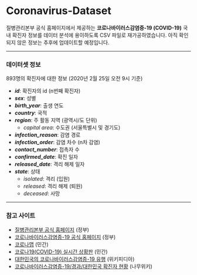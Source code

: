 # Coronavirus-Dataset
질병관리본부 공식 홈페이지에서 제공하는 **코로나바이러스감염증-19 (COVID-19)** 국내 확진자 정보를 데이터 분석에 용이하도록 CSV 파일로 재가공하였습니다.
아직 확인되지 않은 정보는 추후에 업데이트할 예정입니다.

***

### 데이터셋 정보
893명의 확진자에 대한 정보 (2020년 2월 25일 오전 9시 기준)
- ***id***: 확진자의 id (n번째 확진자) 
- ***sex***: 성별
- ***birth_year***: 출생 연도
- ***country***: 국적
- ***region***: 주 활동 지역 (광역시/도 단위)
  - *capital area*: 수도권 (서울특별시 및 경기도)
- ***infection_reason***: 감염 경로
- ***infection_order***: 감염 차수 (n차 감염)
- ***contact_number***: 접촉자 수
- ***confirmed_date***: 확진 일자
- ***released_date***: 격리 해제 일자
- ***state***: 상태
  - *isolated*: 격리 (입원)
  - *released*: 격리 해제 (퇴원)
  - *deceased*: 사망

***

### 참고 사이트
- [질병관리본부 공식 홈페이지](http://www.cdc.go.kr/) (정부)
- [코로나바이러스감염증-19 공식 홈페이지](http://ncov.mohw.go.kr/) (정부) 
- [코로나맵](https://coronamap.site/) (민간)
- [코로나19(COVID-19) 실시간 상황판](https://wuhanvirus.kr/) (민간)
- [대한민국의 코로나바이러스감염증-19 유행](https://ko.wikipedia.org/wiki/%EB%8C%80%ED%95%9C%EB%AF%BC%EA%B5%AD%EC%9D%98_%EC%BD%94%EB%A1%9C%EB%82%98%EB%B0%94%EC%9D%B4%EB%9F%AC%EC%8A%A4%EA%B0%90%EC%97%BC%EC%A6%9D-19_%EC%9C%A0%ED%96%89) (위키피디아)
- [코로나바이러스감염증-19/경과/대한민국 확진자 현황](https://namu.wiki/w/%EC%BD%94%EB%A1%9C%EB%82%98%EB%B0%94%EC%9D%B4%EB%9F%AC%EC%8A%A4%EA%B0%90%EC%97%BC%EC%A6%9D-19/%EA%B2%BD%EA%B3%BC/%EB%8C%80%ED%95%9C%EB%AF%BC%EA%B5%AD%20%ED%99%95%EC%A7%84%EC%9E%90%20%ED%98%84%ED%99%A9) (나무위키)
